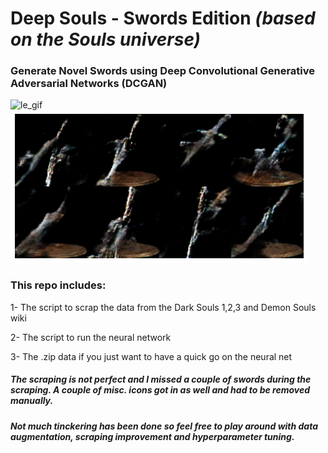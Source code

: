 # Deep Souls - Swords Edition *(based on the Souls universe)*
### Generate Novel Swords using Deep Convolutional Generative Adversarial Networks (DCGAN)

![le_gif](/images/ds_gan_gif.gif)   ![final_epoch](/images/final_epoch.png)

### This repo includes:
  1- The script to scrap the data from the Dark Souls 1,2,3 and Demon Souls wiki
  
  2- The script to run the neural network
  
  3- The .zip data if you just want to have a quick go on the neural net 

##### The scraping is not perfect and I missed a couple of swords during the scraping. A couple of misc. icons got in as well and had to be removed manually.
##### Not much tinckering has been done so feel free to play around with data augmentation, scraping improvement and hyperparameter tuning.
